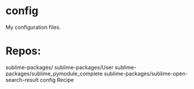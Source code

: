 config
======

My configuration files.




# Repos:
sublime-packages/
sublime-packages/User
sublime-packages/sublime_pymodule_complete
sublime-packages/sublime-open-search-result
config
Recipe
